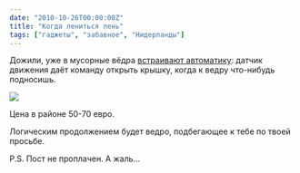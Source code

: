 ```yaml
---
date: "2010-10-26T00:00:00Z"
title: "Когда лениться лень"
tags: ["гаджеты", "забавное", "Нидерланды"]
---
```


Дожили, уже в мусорные вёдра [встраивают автоматику](https://hetmagazijnvanholland.nl/index.php?page=shop.product_details&flypage=flypage.tpl&product_id=1785&category_id=346&option=com_virtuemart&Itemid=8&vmcchk=1&Itemid=8): датчик движения даёт команду открыть крышку, когда к ведру что-нибудь подносишь.

<!--more-->

![](youtube:HAPcObE1WHU)

Цена в районе 50-70 евро.

Логическим продолжением будет ведро, подбегающее к тебе по твоей просьбе.

P.S. Пост не проплачен. А жаль…
